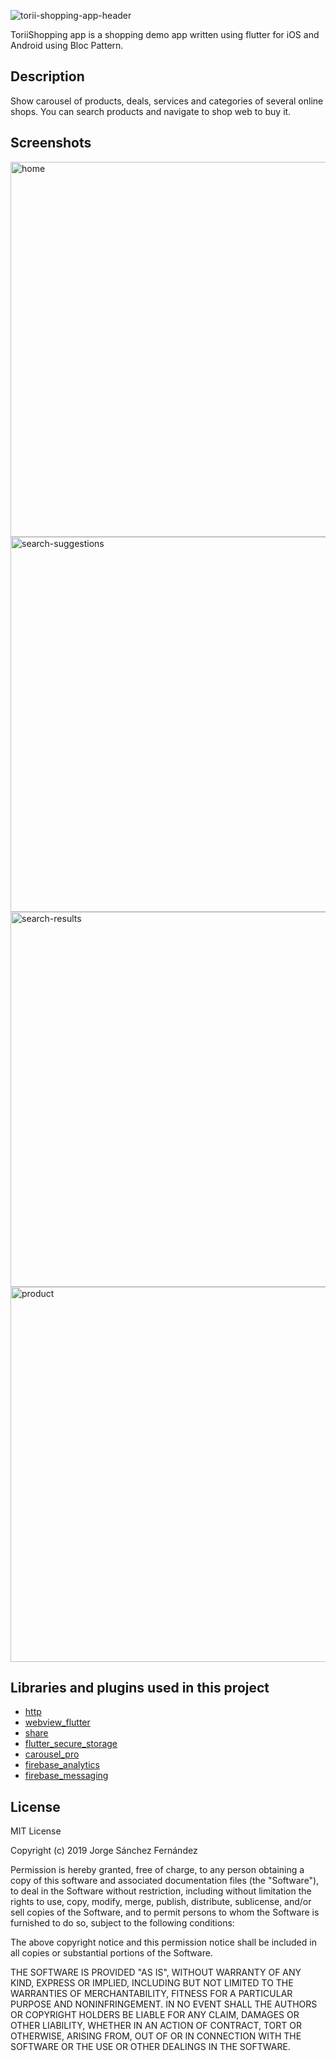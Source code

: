 ![torii-shopping-app-header](https://user-images.githubusercontent.com/5593590/64252021-21856380-cf1a-11e9-9f01-6ce35b06f40c.png)

ToriiShopping app is a shopping demo app written using flutter for iOS and Android using Bloc Pattern.

## Description

Show carousel of products, deals, services and categories of several online shops.
You can search products and navigate to shop web to buy it.

## Screenshots
<img width="600" alt="home" src="https://user-images.githubusercontent.com/5593590/68067225-3a589c80-fd44-11e9-98fa-b534a1834663.png">
<img width="600" alt="search-suggestions" src="https://user-images.githubusercontent.com/5593590/68067222-3a589c80-fd44-11e9-99f0-f41d85621ed6.png">
<img width="600" alt="search-results" src="https://user-images.githubusercontent.com/5593590/68067223-3a589c80-fd44-11e9-836d-8f1a3ddffb62.png">
<img width="600" alt="product" src="https://user-images.githubusercontent.com/5593590/68067224-3a589c80-fd44-11e9-8a88-2946554d8b4b.png">

## Libraries and plugins used in this project
* [http](https://pub.dev/packages/http)
* [webview_flutter](https://pub.dev/packages/webview_flutter)
* [share](https://pub.dev/packages/share)
* [flutter_secure_storage](https://pub.dev/packages/flutter_secure_storage)
* [carousel_pro](https://pub.dev/packages/carousel_pro)
* [firebase_analytics](https://pub.dev/packages/firebase_analytics)
* [firebase_messaging](https://pub.dev/packages/firebase_messaging)
## License

MIT License

Copyright (c) 2019 Jorge Sánchez Fernández

Permission is hereby granted, free of charge, to any person obtaining a copy
of this software and associated documentation files (the "Software"), to deal
in the Software without restriction, including without limitation the rights
to use, copy, modify, merge, publish, distribute, sublicense, and/or sell
copies of the Software, and to permit persons to whom the Software is
furnished to do so, subject to the following conditions:

The above copyright notice and this permission notice shall be included in all
copies or substantial portions of the Software.

THE SOFTWARE IS PROVIDED "AS IS", WITHOUT WARRANTY OF ANY KIND, EXPRESS OR
IMPLIED, INCLUDING BUT NOT LIMITED TO THE WARRANTIES OF MERCHANTABILITY,
FITNESS FOR A PARTICULAR PURPOSE AND NONINFRINGEMENT. IN NO EVENT SHALL THE
AUTHORS OR COPYRIGHT HOLDERS BE LIABLE FOR ANY CLAIM, DAMAGES OR OTHER
LIABILITY, WHETHER IN AN ACTION OF CONTRACT, TORT OR OTHERWISE, ARISING FROM,
OUT OF OR IN CONNECTION WITH THE SOFTWARE OR THE USE OR OTHER DEALINGS IN THE
SOFTWARE.
